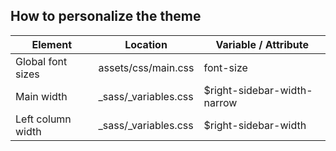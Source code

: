 ## How to personalize the theme


| Element             | Location              | Variable / Attribute        |
| -------------       | -------------         | ---------------------       |
| Global font sizes   | assets/css/main.css   | font-size                   |
| Main width          | _sass/_variables.css  | $right-sidebar-width-narrow |
| Left column width   | _sass/_variables.css  | $right-sidebar-width        |